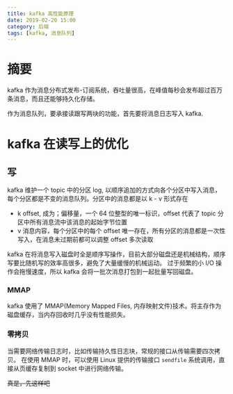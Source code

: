 ```yaml
---
title: kafka 高性能原理
date: 2019-02-20 15:00
category: 后端
tags: [kafka, 消息队列]
---
```


# 摘要

kafka 作为消息分布式发布-订阅系统，吞吐量很高，在峰值每秒会发布超过百万条消息，而且还能够持久化存储。

作为消息队列，要承接读跟写两块的功能，首先要将消息日志写入 kafka.

# kafka 在读写上的优化

## 写

kafka 维护一个 topic 中的分区 log, 以顺序追加的方式向各个分区中写入消息，每个分区都是不变的消息队列。分区中的消息都是以 k - v 形式存在

- k offset, 成为；偏移量，一个 64 位整型的唯一标识，offset 代表了 topic 分区中所有消息流中该消息的起始字节位置
- v 消息内容，每个分区中的每个 offset 唯一存在，所有分区的消息都是一次性写入，在消息未过期前都可以调整 offset 多次读取

kafka 在将消息写入磁盘时全是顺序写操作，目前大部分磁盘还是机械结构，顺序写要比随机写的效率高很多，避免了大量缓慢的机械运动。
过于频繁的小 I/O 操作会拖慢速度，所以 kafka 会将一批次消息打包到一起批量写回磁盘。

### MMAP

kafka 使用了 MMAP(Memory Mapped Files, 内存映射文件)技术。将主存作为磁盘缓存，当内存回收时几乎没有性能损失。

### 零拷贝

当需要网络传输日志时，比如传输持久性日志块，常规的接口从传输需要四次拷贝。
在使用 MMAP 时，可以使用 Linux 提供的传输接口 `sendfile` 系统调用，直接从页缓存复制到 socket 中进行网络传输。

~~真是，先这样吧~~